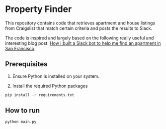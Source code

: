 # Property Finder

This repository contains code that retrieves apartment and house listings from Craigslist that match certain criteria and posts the results to Slack.

The code is inspired and largely based on the following really useful and interesting blog post:
 [How I built a Slack bot to help me find an apartment in San Francisco](https://www.dataquest.io/blog/apartment-finding-slackbot/).

## Prerequisites

1. Ensure Python is installed on your system.

2. Install the required Python packages

```bash
pip install -r requirements.txt
```

## How to run

```bash
python main.py
```